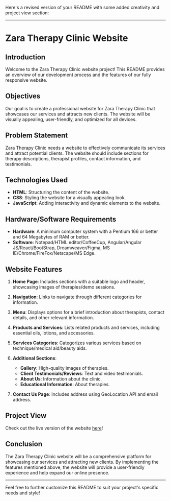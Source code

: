 Here's a revised version of your README with some added creativity and project view section:

---

# Zara Therapy Clinic Website

## Introduction

Welcome to the Zara Therapy Clinic website project! This README provides an overview of our development process and the features of our fully responsive website.

## Objectives

Our goal is to create a professional website for Zara Therapy Clinic that showcases our services and attracts new clients. The website will be visually appealing, user-friendly, and optimized for all devices.

## Problem Statement

Zara Therapy Clinic needs a website to effectively communicate its services and attract potential clients. The website should include sections for therapy descriptions, therapist profiles, contact information, and testimonials.

## Technologies Used

- **HTML**: Structuring the content of the website.
- **CSS**: Styling the website for a visually appealing look.
- **JavaScript**: Adding interactivity and dynamic elements to the website.

## Hardware/Software Requirements

- **Hardware**: A minimum computer system with a Pentium 166 or better and 64 Megabytes of RAM or better.
- **Software**: Notepad/HTML editor/CoffeeCup, Angular/Angular JS/React/BootStrap, Dreamweaver/Figma, MS IE/Chrome/FireFox/Netscape/MS Edge.

## Website Features

1. **Home Page**: Includes sections with a suitable logo and header, showcasing images of therapies/demo sessions.
2. **Navigation**: Links to navigate through different categories for information.
3. **Menu**: Displays options for a brief introduction about therapists, contact details, and other relevant information.
4. **Products and Services**: Lists related products and services, including essential oils, lotions, and accessories.
5. **Services Categories**: Categorizes various services based on technique/medical aid/beauty aids.
6. **Additional Sections**:
   - **Gallery**: High-quality images of therapies.
   - **Client Testimonials/Reviews**: Text and video testimonials.
   - **About Us**: Information about the clinic.
   - **Educational Information**: About therapies.
     
7. **Contact Us Page**: Includes address using GeoLocation API and email address.

## Project View

Check out the live version of the website [here](https://zaratheraphy.netlify.app/)!

## Conclusion

The Zara Therapy Clinic website will be a comprehensive platform for showcasing our services and attracting new clients. By implementing the features mentioned above, the website will provide a user-friendly experience and help expand our online presence.

---

Feel free to further customize this README to suit your project's specific needs and style!
